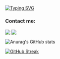 <br/>

[![Typing SVG](https://readme-typing-svg.herokuapp.com?font=Fira+Code&size=21&duration=2800&pause=1000&color=9F5682&center=true&vCenter=true&width=485&lines=%F0%9F%91%8B+This+is+Nancy;Welcome+to+my+Github+page+%F0%9F%A5%B3;I'm+a...;Web+Development+TA+%40+Brainstation;Fullstack+Developer;I+love...%F0%9F%91%A9%E2%80%8D%F0%9F%92%BB%F0%9F%8C%8C%E2%9C%88%EF%B8%8F%E2%9B%B7%F0%9F%9B%B9%F0%9F%8D%A6%F0%9F%8E%AE%F0%9F%8E%A7...and+more..!;Connect+with+me+%E2%A4%B5)](https://git.io/typing-svg)

  
### Contact me:

  <a href="https://github.com/nancy-sun" target="_blank"><img align="center" src="https://img.shields.io/badge/github-%23121011.svg?style=for-the-badge&logo=github&logoColor=white" /></a>   <a href="https://linkedin.com/in/-nancy-sun" target="_blank"><img align="center" src="https://img.shields.io/badge/linkedin-%230077B5.svg?style=for-the-badge&logo=linkedin&logoColor=white" /></a>  
  
    

![Anurag's GitHub stats](https://github-readme-stats.vercel.app/api?username=nancy-sun&show_icons=true&theme=omni)
  
[![GitHub Streak](https://streak-stats.demolab.com/?user=nancy-sun&theme=omni)](https://git.io/streak-stats)





